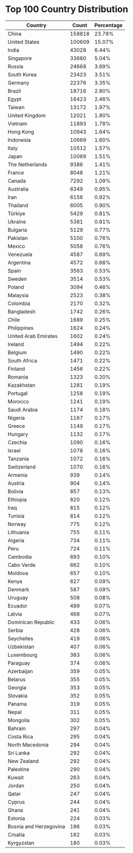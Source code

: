 # Top 100 Country Distribution
| Country | Count | Percentage |
|----|----|----|
| China | 158818 | 23.78% |
| United States | 100609 | 15.07% |
| India | 43028 | 6.44% |
| Singapore | 33680 | 5.04% |
| Russia | 24668 | 3.69% |
| South Korea | 23423 | 3.51% |
| Germany | 22376 | 3.35% |
| Brazil | 18716 | 2.80% |
| Egypt | 16423 | 2.46% |
| Taiwan | 13172 | 1.97% |
| United Kingdom | 12021 | 1.80% |
| Vietnam | 11893 | 1.78% |
| Hong Kong | 10943 | 1.64% |
| Indonesia | 10669 | 1.60% |
| Italy | 10512 | 1.57% |
| Japan | 10089 | 1.51% |
| The Netherlands | 9386 | 1.41% |
| France | 8048 | 1.21% |
| Canada | 7292 | 1.09% |
| Australia | 6349 | 0.95% |
| Iran | 6156 | 0.92% |
| Thailand | 6005 | 0.90% |
| Türkiye | 5429 | 0.81% |
| Ukraine | 5381 | 0.81% |
| Bulgaria | 5129 | 0.77% |
| Pakistan | 5100 | 0.76% |
| Mexico | 5058 | 0.76% |
| Venezuela | 4587 | 0.69% |
| Argentina | 4572 | 0.68% |
| Spain | 3563 | 0.53% |
| Sweden | 3514 | 0.53% |
| Poland | 3094 | 0.46% |
| Malaysia | 2523 | 0.38% |
| Colombia | 2170 | 0.32% |
| Bangladesh | 1742 | 0.26% |
| Chile | 1689 | 0.25% |
| Philippines | 1624 | 0.24% |
| United Arab Emirates | 1602 | 0.24% |
| Ireland | 1494 | 0.22% |
| Belgium | 1490 | 0.22% |
| South Africa | 1471 | 0.22% |
| Finland | 1456 | 0.22% |
| Romania | 1323 | 0.20% |
| Kazakhstan | 1281 | 0.19% |
| Portugal | 1258 | 0.19% |
| Morocco | 1241 | 0.19% |
| Saudi Arabia | 1174 | 0.18% |
| Nigeria | 1167 | 0.17% |
| Greece | 1149 | 0.17% |
| Hungary | 1132 | 0.17% |
| Czechia | 1090 | 0.16% |
| Israel | 1078 | 0.16% |
| Tanzania | 1072 | 0.16% |
| Switzerland | 1070 | 0.16% |
| Armenia | 939 | 0.14% |
| Austria | 904 | 0.14% |
| Bolivia | 857 | 0.13% |
| Ethiopia | 820 | 0.12% |
| Iraq | 815 | 0.12% |
| Tunisia | 814 | 0.12% |
| Norway | 775 | 0.12% |
| Lithuania | 755 | 0.11% |
| Algeria | 734 | 0.11% |
| Peru | 724 | 0.11% |
| Cambodia | 693 | 0.10% |
| Cabo Verde | 662 | 0.10% |
| Moldova | 657 | 0.10% |
| Kenya | 627 | 0.09% |
| Denmark | 587 | 0.09% |
| Uruguay | 508 | 0.08% |
| Ecuador | 499 | 0.07% |
| Latvia | 468 | 0.07% |
| Dominican Republic | 433 | 0.06% |
| Serbia | 428 | 0.06% |
| Seychelles | 419 | 0.06% |
| Uzbekistan | 407 | 0.06% |
| Luxembourg | 383 | 0.06% |
| Paraguay | 374 | 0.06% |
| Azerbaijan | 359 | 0.05% |
| Belarus | 355 | 0.05% |
| Georgia | 353 | 0.05% |
| Slovakia | 352 | 0.05% |
| Panama | 319 | 0.05% |
| Nepal | 311 | 0.05% |
| Mongolia | 302 | 0.05% |
| Bahrain | 297 | 0.04% |
| Costa Rica | 295 | 0.04% |
| North Macedonia | 294 | 0.04% |
| Sri Lanka | 292 | 0.04% |
| New Zealand | 292 | 0.04% |
| Palestine | 290 | 0.04% |
| Kuwait | 263 | 0.04% |
| Jordan | 250 | 0.04% |
| Qatar | 247 | 0.04% |
| Cyprus | 244 | 0.04% |
| Ghana | 241 | 0.04% |
| Estonia | 224 | 0.03% |
| Bosnia and Herzegovina | 196 | 0.03% |
| Croatia | 182 | 0.03% |
| Kyrgyzstan | 180 | 0.03% |
